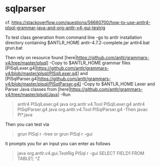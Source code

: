 # sqlparser

cf. https://stackoverflow.com/questions/56660700/how-to-use-antlr4-plsql-grammar-java-and-org-antlr-v4-gui-testrig

To test class generation from command line
-go to antlr installation directory containing $ANTLR_HOME
antlr-4.7.2-complete.jar
antlr4.bat
grun.bat

Then rely on resource found [here|https://github.com/antlr/grammars-v4/tree/master/plsql]
-Copy to $ANTLR_HOME grammar files [PlSqlLexer.g4|https://github.com/antlr/grammars-v4/blob/master/plsql/PlSqlLexer.g4] and [PlSqlParser.g4|https://github.com/antlr/grammars-v4/blob/master/plsql/PlSqlParser.g4]
-Copy to $ANTLR_HOME Lexer and Parser Java classes from [here|https://github.com/antlr/grammars-v4/tree/master/plsql/Java]
-Run
>antlr4 PlSqlLexer.g4
>java org.antlr.v4.Tool PlSqlLexer.g4
>antlr4 PlSqlParser.g4
>java org.antlr.v4.Tool PlSqlParser.g4
-Then 
> javac Pl*.java

Then you can test via
>grun PlSql r -tree
or
>grun PlSql r -gui

It prompts you for an input you can enter as follows
>java org.antlr.v4.gui.TestRig PlSql r -gui
SELECT FIELD1 FROM TABLE1;
^Z
